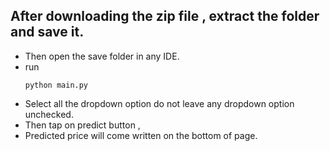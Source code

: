 ## After downloading the zip file , extract the folder and save it.
- Then open the save folder in any IDE.
- run
  ```
  python main.py
  ```
- Select all the dropdown option do not leave any dropdown option unchecked.
- Then tap on predict button ,
- Predicted price will come written on the bottom of page.
